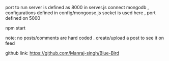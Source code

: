 port to run server is defined as 8000 in server.js 
connect mongodb , configurations defined in config/mongoose.js
socket is used here , port defined on 5000

npm start 

note: no posts/comments are hard coded . create/upload a post to see it on feed

github link: https://github.com/Manraj-singh/Blue-Bird
